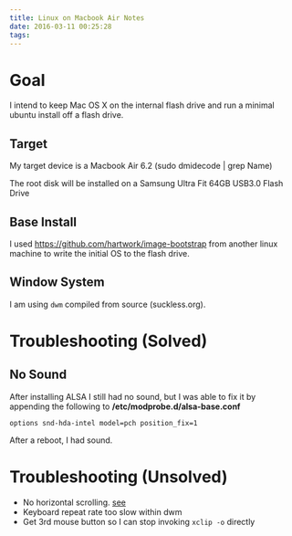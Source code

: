 ```yaml
---
title: Linux on Macbook Air Notes
date: 2016-03-11 00:25:28
tags:
---
```


# Goal

I intend to keep Mac OS X on the internal flash drive and run a minimal ubuntu install off a flash drive.

## Target

My target device is a Macbook Air 6.2 (sudo dmidecode | grep Name)

The root disk will be installed on a Samsung Ultra Fit 64GB USB3.0 Flash Drive

## Base Install

I used https://github.com/hartwork/image-bootstrap from another linux machine to write the initial OS to the flash drive.

## Window System

I am using `dwm` compiled from source (suckless.org).

# Troubleshooting (Solved)

## No Sound

After installing ALSA I still had no sound, but I was able to fix it by appending the following to **/etc/modprobe.d/alsa-base.conf**

`options snd-hda-intel model=pch position_fix=1`

After a reboot, I had sound.

# Troubleshooting (Unsolved)

* No horizontal scrolling. [see](http://askubuntu.com/questions/451386/how-to-achieve-multi-touch-gestures-in-ubuntu-14-04)
* Keyboard repeat rate too slow within dwm
* Get 3rd mouse button so I can stop invoking `xclip -o` directly
